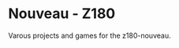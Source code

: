 <!-- vim:   set ft=markdown tw=80 cc=+1: -->

# Nouveau - Z180

Varous projects and games for the z180-nouveau.

